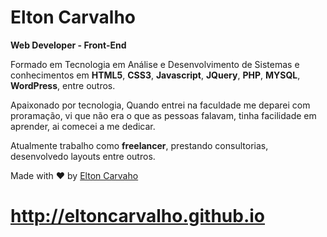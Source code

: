 # Elton Carvalho
 **Web Developer - Front-End**

Formado em Tecnologia em Análise e Desenvolvimento de Sistemas e conhecimentos em **HTML5**, **CSS3**, **Javascript**, **JQuery**, **PHP**, **MYSQL**, **WordPress**, entre outros.

Apaixonado por tecnologia, Quando entrei na faculdade me deparei com proramação, vi que não era o que as pessoas falavam, tinha facilidade em aprender, ai comecei a me dedicar.

Atualmente trabalho como **freelancer**, prestando consultorias, desenvolvedo layouts entre outros.

Made with ♥ by [Elton Carvaho](http://eltoncarvalho.github.io)

# http://eltoncarvalho.github.io


